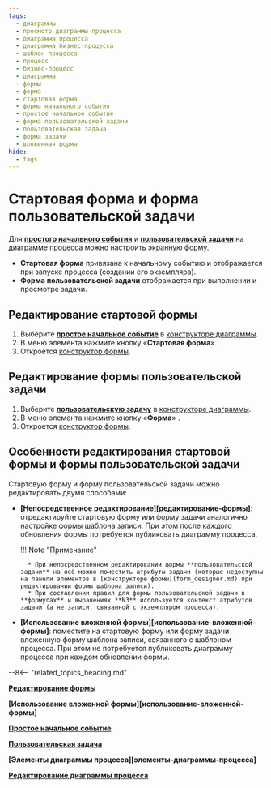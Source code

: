 ```yaml
---
tags:
  - диаграммы
  - просмотр диаграммы процесса
  - диаграмма процесса
  - диаграмма бизнес-процесса
  - шаблон процесса
  - процесс
  - бизнес-процесс
  - диаграмма
  - формы
  - форма
  - стартовая форма
  - форма начального события
  - простое начальное событие
  - форма пользовательской задачи
  - пользовательская задача
  - форма задачи
  - вложенная форма
hide:
  - tags
---
```


# Стартовая форма и форма пользовательской задачи

Для **[простого начального события](none_start_event.md)** и **[пользовательской задачи](user_task.md)** на диаграмме процесса можно настроить экранную форму.

* **Стартовая форма** привязана к начальному событию и отображается при запуске процесса (создании его экземпляра).
* **Форма пользовательской задачи** отображается при выполнении и просмотре задачи.

## Редактирование стартовой формы

1. Выберите **[простое начальное событие](none_start_event.md)** в [конструкторе диаграммы](process_diagram_designer.md).
3. В меню элемента нажмите кнопку «**Стартовая форма**» <i class="fa-light fa-window-maximize"></i>.
3. Откроется [конструктор формы](form_designer.md).

## Редактирование формы пользовательской задачи

1. Выберите **[пользовательскую задачу](user_task.md)** в [конструкторе диаграммы](process_diagram_designer.md).
2. В меню элемента нажмите кнопку «**Форма**» <i class="fa-light fa-newspaper"></i>.
3. Откроется [конструктор формы](form_designer.md).

## Особенности редактирования стартовой формы и формы пользовательской задачи

Стартовую форму и форму пользовательской задачи можно редактировать двумя способами:

* **[Непосредственное редактирование][редактирование-формы]**: отредактируйте стартовую форму или форму задачи аналогично настройке формы шаблона записи. При этом после каждого обновления формы потребуется публиковать диаграмму процесса.

    !!! Note "Примечание"

        * При непосредственном редактировании формы **пользовательской задачи** на неё можно поместить атрибуты задачи (которые недоступны на панели элементов в [конструкторе формы](form_designer.md) при редактировании формы шаблона записи). 
        * При составлении правил для формы пользовательской задачи в **формулах** и выражениях **N3** используется контекст атрибутов задачи (а не записи, связанной с экземпляром процесса).

* **[Использование вложенной формы][использование-вложенной-формы]**:  поместите на стартовую форму или форму задачи вложенную форму шаблона записи, связанного с шаблоном процесса. При этом не потребуется публиковать диаграмму процесса при каждом обновлении формы.

--8<-- "related_topics_heading.md"

**[Редактирование формы](form_designer.md)**

**[Использование вложенной формы][использование-вложенной-формы]**

**[Простое начальное событие](none_start_event.md)**

**[Пользовательская задача](user_task.md)**

**[Элементы диаграммы процесса][элементы-диаграммы-процесса]**

**[Редактирование диаграммы процесса](process_diagram_edit.md)**
